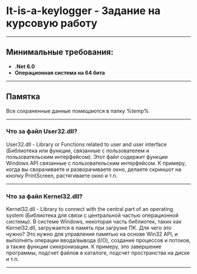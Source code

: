 # It-is-a-keylogger - Задание на курсовую работу
***
## Минимальные требования:
- **.Net 6.0**
- **Операционная система на 64 бита**
***
## Памятка
Все сохраненные данные помещаются в папку %temp%
***
### Что за файл User32.dll?

User32.dll - Library or Functions related to user and user interface (Библиотека или функции, связанные с пользователем и пользовательским интерфейсом). Этот файл содержит функции Windows API связанные с пользовательским интерфейсом. К примеру, когда вы сворачиваете и разворачиваете окно, делаете скриншот на кнопку PrintScreen, растягиваете окно и т.п.
***
### Что за файл Kernel32.dll?

Kernel32.dll - Library to connect with the central part of an operating system (Библиотека для связи с центральной частью операционной системы). В системе Windows, некоторая часть библиотек, таких как Kernel32.dll, загружается в память при загрузке ПК. Для чего это нужно? Это нужно для управления памятью на основе Win32 API, и выполнять операции ввода/вывода (I/O), создание процессов и потоков, а также функции синхронизации. К примеру, это завершение программы, подсчет файлов в каталоге, подсчет пространства на диске и т.п.
***
